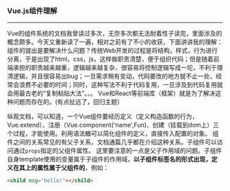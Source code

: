 ### Vue.js组件理解
------

Vue的组件系统的文档我曾读过多次，无奈多次都无法耐着性子读完，里面涉及的概念颇多。今天又重新读了一遍，相对之前有了不小的收获，下面讲讲我的理解：
组件的提出是要解决什么问题？传统Web开发的过程是将结构，样式，行为进行分离，于是出现了html，css，js，这样做职责清楚，便于组织代码；但是随着前端承担的职责越来越重，逻辑越来越复杂，很容易将控制逻辑写成一坨，不利于理清逻辑，并且很容易出bug；一旦需求稍有变动，代码要改的地方就不止一处，经常会浪费不必要的时间；同时，这种写法不利于代码复用，一旦涉及到代码复用就会用最古老的“复制粘贴大法”。。。
Vue和React等前端库（框架）就是为了解决这种问题而存在的。(有点扯远了，回归主题）

纵观文档，可以知道，一个Vue组件要经历定义（定义构造函数的行为，Vue.extend）、注册（Vue.component('name',Fun)、创建（挂载到dom上）三个过程，才能使用。利用语法糖可以简化组件的定义，直接传入配置的对象。
组件之间的关系常见的有父子关系，文档通篇几乎都在介绍这种关系。子组件可以访问通过`props`指定的父组件属性。
这里要注意的一点是父子作用域的问题。子组件自身template使用的变量属于子组件的作用域，**以子组件标签名的形式出现，定义在其上的属性属于父组件的**，例如：
```html
<child msg="hello!"></child>
```
